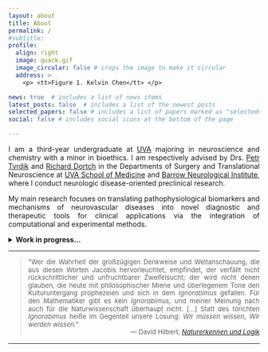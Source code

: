 ```yaml
---
layout: about
title: About
permalink: /
#subtitle:
profile:
  align: right
  image: quack.gif
  image_circular: false # crops the image to make it circular
  address: >
    <p> <tt>Figure 1. Kelvin Chen</tt> </p>

news: true  # includes a list of news items
latest_posts: false  # includes a list of the newest posts
selected_papers: false # includes a list of papers marked as "selected={true}"
social: false # includes social icons at the bottom of the page

---
```

<p style="text-align: justify;">I am a third-year undergraduate at <a href='https://www.virginia.edu/'>UVA</a> majoring in neuroscience and chemistry with a minor in bioethics. I am respectively advised by Drs. <a href='https://med.virginia.edu/bims/faculty/?facbio=1&id=48788'>Petr Tvrdik</a> and <a href='https://www.barrowneuro.org/person/richard-dortch-phd/'>Richard Dortch</a> in the Departments of Surgery and Translational Neuroscience at <a href='https://med.virginia.edu/'>UVA School of Medicine</a> and <a href='https://www.barrowneuro.org/'>Barrow Neurological Institute</a>, where I conduct neurologic disease-oriented preclinical research.</p>

<p style="text-align: justify;">My main research focuses on translating pathophysiological biomarkers and mechanisms of neurovascular diseases into novel diagnostic and therapeutic tools for clinical applications via the integration of computational and experimental methods.</p>

[comment]: <> (<p style="text-align: justify;">Please direct emails to <a href='mailto:ddw4hp@virginia.edu'><tt>ddw4hp [AT] virginia [DOT] edu</tt></a>.</p>)

<details>
<summary><b>Work in progress...</b></summary>
<br>
<div style="text-align: justify;">
Here are some of the current research projects that I am working on:

<br><br>

<b><i>1.</i></b> Mapping phenotypic and spatial heterogeneity of myeloid cell subtypes in the recombinase-mediated <i>RC::RLTG</i> reporter mouse following transient middle cerebral artery occlusion.

<p style="margin-top: 7px;"><b>Collaborator(s) @ UVA School of Medicine:</b> <a href='https://www.researchgate.net/profile/Khadijeh-Sharifi'>Khadijeh Sharifi</a>, Ph.D. <a href='https://www.researchgate.net/profile/Petr-Tvrdik'>Petr Tvrdik</a>, Ph.D.</p>



<b><i>2.</i></b> Developing a Rician distributed multi-compartmental DWI-MRI signal simulation via Monte Carlo to assay pathologically realistic tissue microstructure in trauma-induced peripheral nerves.

<p style="margin-top: 7px;"><b>Collaborator(s) @ Barrow Neurological Institute:</b> <a href='https://scholar.google.com/citations?user=4HPMQf8AAAAJ&hl=en'>Thammathida Ketsiri</a>, Ph.D. <a href='https://scholar.google.com/citations?user=0Nxp2WYAAAAJ&hl=en'>Richard Dortch</a>, Ph.D.</p>



<b><i>3.</i></b> Elucidating the role of MG53/TRIM72 as a myokine in neuroinflammation associated with Alzheimer’s disease and its protective effect of inducing M1 to M2 polarization.

<p style="margin-top: 7px;"><b>Collaborator(s) @ UVA School of Medicine:</b> <a href='https://postdoc.virginia.edu/postdoc-directory/kyung-eun-lee'>Kyung Eun Lee</a>, Ph.D. <a href='https://scholar.google.com/citations?user=hLSLyI0AAAAJ'>Jianjie Ma</a>, Ph.D.</p>

</div>
</details>

<hr>

<blockquote style="text-align: justify; line-height: 1.2;">
    <font size="2">
        "Wer die Wahrheit der großzügigen Denkweise und Weltanschauung, die aus diesen Worten Jacobis hervorleuchtet, empfindet, der verfällt nicht rückschrittlicher und unfruchtbarer Zweifelsucht; der wird nicht denen glauben, die heute mit philosophischer Miene und überlegenem Tone den Kulturuntergang prophezeien und sich in dem <i>Ignorabimus</i> gefallen. Für den Mathematiker gibt es kein <i>Ignorabimus</i>, und meiner Meinung nach auch für die Naturwissenschaft überhaupt nicht. [...] Statt des törichten <i>Ignorabimus</i> heiße im Gegenteil unsere Losung: <i>Wir müssen wissen, Wir werden wissen</i>."
        <br><div style="text-align: right;">― David Hilbert, <a href="http://www.psiquadrat.de/downloads/hilbert_naturwissenschaft1930.pdf"><i>Naturerkennen und Logik</i></a></div>
    </font>
</blockquote>


<hr>
